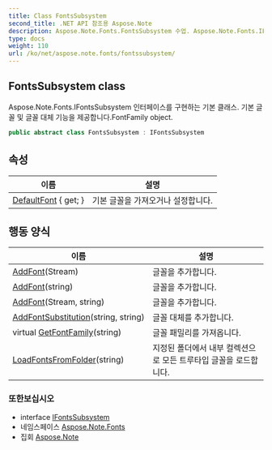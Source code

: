 ```yaml
---
title: Class FontsSubsystem
second_title: .NET API 참조용 Aspose.Note
description: Aspose.Note.Fonts.FontsSubsystem 수업. Aspose.Note.Fonts.IFontsSubsystem 인터페이스를 구현하는 기본 클래스. 기본 글꼴 및 글꼴 대체 기능을 제공합니다.FontFamily object.
type: docs
weight: 110
url: /ko/net/aspose.note.fonts/fontssubsystem/
---
```

## FontsSubsystem class

Aspose.Note.Fonts.IFontsSubsystem 인터페이스를 구현하는 기본 클래스. 기본 글꼴 및 글꼴 대체 기능을 제공합니다.FontFamily object.

```csharp
public abstract class FontsSubsystem : IFontsSubsystem
```

## 속성

| 이름 | 설명 |
| --- | --- |
| [DefaultFont](../../aspose.note.fonts/fontssubsystem/defaultfont/) { get; } | 기본 글꼴을 가져오거나 설정합니다. |

## 행동 양식

| 이름 | 설명 |
| --- | --- |
| [AddFont](../../aspose.note.fonts/fontssubsystem/addfont/#addfont)(Stream) | 글꼴을 추가합니다. |
| [AddFont](../../aspose.note.fonts/fontssubsystem/addfont/#addfont_2)(string) | 글꼴을 추가합니다. |
| [AddFont](../../aspose.note.fonts/fontssubsystem/addfont/#addfont_1)(Stream, string) | 글꼴을 추가합니다. |
| [AddFontSubstitution](../../aspose.note.fonts/fontssubsystem/addfontsubstitution/)(string, string) | 글꼴 대체를 추가합니다. |
| virtual [GetFontFamily](../../aspose.note.fonts/fontssubsystem/getfontfamily/)(string) | 글꼴 패밀리를 가져옵니다. |
| [LoadFontsFromFolder](../../aspose.note.fonts/fontssubsystem/loadfontsfromfolder/)(string) | 지정된 폴더에서 내부 컬렉션으로 모든 트루타입 글꼴을 로드합니다. |

### 또한보십시오

* interface [IFontsSubsystem](../ifontssubsystem/)
* 네임스페이스 [Aspose.Note.Fonts](../../aspose.note.fonts/)
* 집회 [Aspose.Note](../../)


